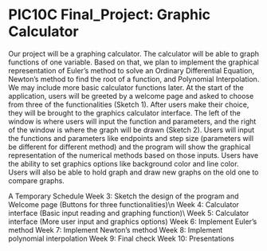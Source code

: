 # PIC10C Final_Project: Graphic Calculator

Our project will be a graphing calculator. The calculator will be able to graph functions of one variable. Based on that, we plan to implement the graphical representation of Euler’s method to solve an Ordinary Differential Equation, Newton’s method to find the root of a function, and Polynomial Interpolation. We may include more basic calculator functions later. At the start of the application, users will be greeted by a welcome page and asked to choose from three of the functionalities (Sketch 1). After users make their choice, they will be brought to the graphics calculator interface. The left of the window is where users will input the function and parameters, and the right of the window is where the graph will be drawn (Sketch 2). Users will input the functions and parameters like endpoints and step size (parameters will be different for different method) and the program will show the graphical representation of the numerical methods based on those inputs. Users have the ability to set graphics options like background color and line color. Users will also be able to hold graph and draw new graphs on the old one to compare graphs. 

A Temporary Schedule
Week 3: Sketch the design of the program and Welcome page (Buttons for three functionalities)\n
Week 4: Calculator interface (Basic input reading and graphing function)\\
Week 5: Calculator interface (More user input and graphics options)
Week 6: Implement Euler’s method 
Week 7: Implement Newton’s method
Week 8: Implement polynomial interpolation
Week 9: Final check
Week 10: Presentations
